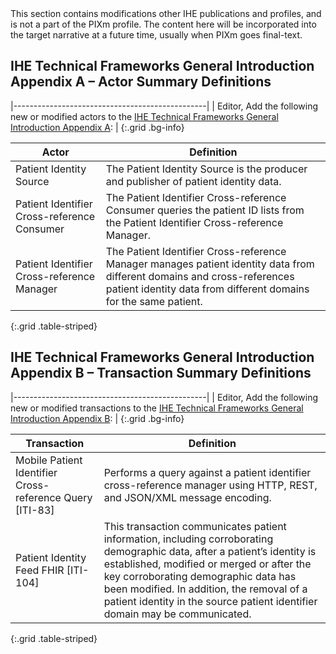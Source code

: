 <div markdown="1" class="stu-note">
This section contains modifications other IHE publications and profiles, and is not a part of the PIXm profile. The content here will be incorporated into the target narrative at a future time, usually when PIXm goes final-text.
</div>

## IHE Technical Frameworks General Introduction Appendix A – Actor Summary Definitions

|------------------------------------------------|
| Editor, Add the following new or modified actors to the [IHE Technical Frameworks General Introduction Appendix A](https://profiles.ihe.net/GeneralIntro/ch-A.html): |
{:.grid .bg-info}


| Actor  | Definition  |
| -------------------------------- | ------------ |
| Patient Identity Source | The Patient Identity Source is the producer and publisher of patient identity data. |
| Patient Identifier Cross-reference Consumer | The Patient Identifier Cross-reference Consumer queries the patient ID lists from the Patient Identifier Cross-reference Manager. |
| Patient Identifier Cross-reference Manager  | The Patient Identifier Cross-reference Manager manages patient identity data from different domains and cross-references patient identity data from different domains for the same patient. |
{:.grid .table-striped}


## IHE Technical Frameworks General Introduction Appendix B – Transaction Summary Definitions

|------------------------------------------------|
| Editor, Add the following new or modified transactions to the [IHE Technical Frameworks General Introduction Appendix B](https://profiles.ihe.net/GeneralIntro/ch-B.html): |
{:.grid .bg-info}


| Transaction                              | Definition                                                                                                                                                                                                                                                                                                                           |
| ---------------------------------------- | ------------------------------------------------------------------------------------------------------------------------------------------------------------------------------------------------------------------------------------------------------------------------------------------------------------------------------------ |
| Mobile Patient Identifier Cross-reference Query \[ITI-83\]   |  Performs a query against a patient identifier cross-reference manager using HTTP, REST, and JSON/XML message encoding.  |
| Patient Identity Feed FHIR \[ITI-104\] |  This transaction communicates patient information, including corroborating demographic data, after a patient’s identity is established, modified or merged or after the key corroborating demographic data has been modified. In addition, the removal of a patient identity in the source patient identifier domain may be communicated. |
{:.grid .table-striped}
